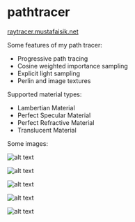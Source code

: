 # pathtracer
[raytracer.mustafaisik.net](raytracer.mustafaisik.net)

Some features of my path tracer:
 - Progressive path tracing
 - Cosine weighted importance sampling
 - Explicit light sampling
 - Perlin and image textures
 
Supported material types:
 - Lambertian Material
 - Perfect Specular Material
 - Perfect Refractive Material
 - Translucent Material
 
 Some images:
 
 ![alt text](https://2.bp.blogspot.com/-mONnu0yrtuI/WUPhgc6C-cI/AAAAAAAAFn4/lU1KJ6XPlysgyCvpA0HDDAWeWoSGFSVxgCLcBGAs/s1600/buddha_refractive_2470.png)
 
 ![alt text](https://4.bp.blogspot.com/-pnXPpSfAepA/WUTmBMr7FQI/AAAAAAAAFvE/hr85nyRTGK4F_sVifsWHBsN_9IzrCZVhQCLcBGAs/s1600/buddha_translucent3_4900.png)
 
 ![alt text](https://1.bp.blogspot.com/-uqnm1PdhygU/WTSpdZo9KBI/AAAAAAAAAWM/HEgbR_L4GfYPYe3SfY0ht2A4diMvWzKeQCEw/s1600/_650_sponza.png)
 
 ![alt text](https://1.bp.blogspot.com/-5AhXDQTIs20/WTSqoKGEyRI/AAAAAAAAAWY/JnaIbloIefAMrDkWZ4fK8aDzhlEwJJFCACLcB/s1600/_8555_dragon_area.png)
 
 ![alt text](https://4.bp.blogspot.com/-xMY4GIglIFo/WTSqoO84OLI/AAAAAAAAAWU/8KgV-OUPFRQ-qOIT89zYI5_mJcSXM-LFwCLcB/s1600/_23821_dragon_area.png)
